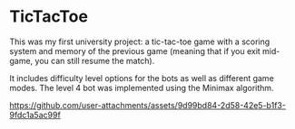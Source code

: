 # TicTacToe
This was my first university project: a tic-tac-toe game with a scoring system and memory of the previous game (meaning that if you exit mid-game, you can still resume the match).

It includes difficulty level options for the bots as well as different game modes.
The level 4 bot was implemented using the Minimax algorithm.


https://github.com/user-attachments/assets/9d99bd84-2d58-42e5-b1f3-9fdc1a5ac99f

